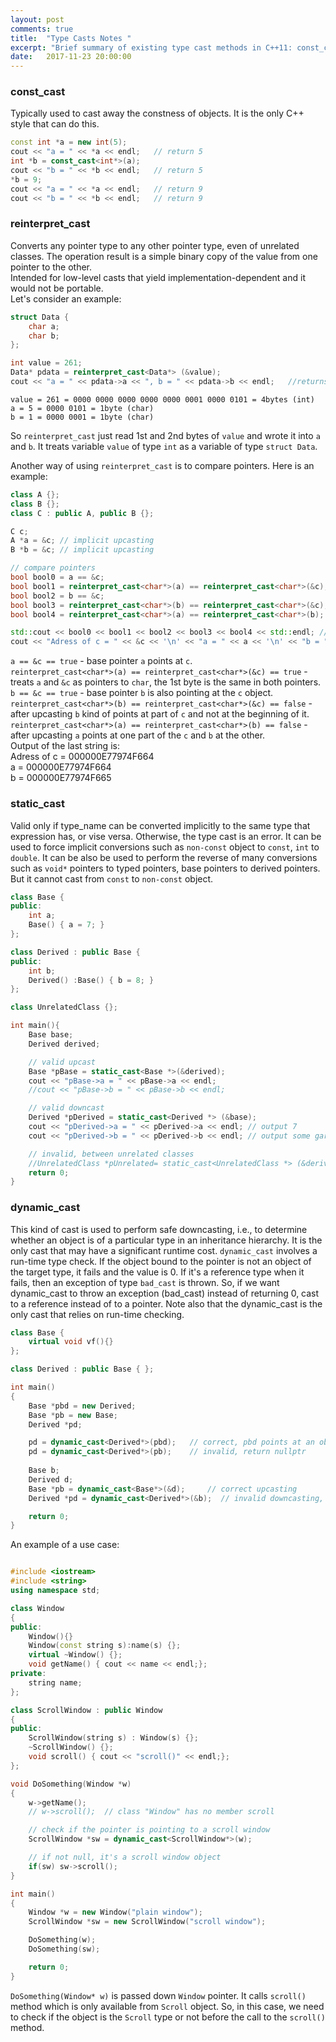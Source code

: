 ```yaml
---
layout: post
comments: true
title:  "Type Casts Notes "
excerpt: "Brief summary of existing type cast methods in C++11: const_cast, static_cast, dynamic_cast and reinterpret_cast."
date:   2017-11-23 20:00:00
---
```


### const_cast
Typically used to cast away the constness of objects. It is the only C++ style that can do this.
```C++
const int *a = new int(5);
cout << "a = " << *a << endl;   // return 5
int *b = const_cast<int*>(a);   
cout << "b = " << *b << endl;   // return 5
*b = 9;
cout << "a = " << *a << endl;   // return 9
cout << "b = " << *b << endl;   // return 9
```

### reinterpret_cast
Converts any pointer type to any other pointer type, even of unrelated classes. The operation result is a simple binary copy of the value from one pointer to the other.  
Intended for low-level casts that yield implementation-dependent and it would not be portable.  
Let's consider an example:

```C++
struct Data {
    char a;
    char b;
};

int value = 261;
Data* pdata = reinterpret_cast<Data*> (&value);
cout << "a = " << pdata->a << ", b = " << pdata->b << endl;   //returns a = 5, b = 1
```
```
value = 261 = 0000 0000 0000 0000 0000 0001 0000 0101 = 4bytes (int)
a = 5 = 0000 0101 = 1byte (char)
b = 1 = 0000 0001 = 1byte (char)
```
So `reinterpret_cast` just read 1st and 2nd bytes of `value` and wrote it into `a` and `b`. It treats variable `value` of type `int` as a variable of type `struct Data`.

Another way of using `reinterpret_cast` is to compare pointers.
Here is an example:
```C++
class A {};
class B {};
class C : public A, public B {};

C c;
A *a = &c; // implicit upcasting
B *b = &c; // implicit upcasting

// compare pointers
bool bool0 = a == &c;
bool bool1 = reinterpret_cast<char*>(a) == reinterpret_cast<char*>(&c);
bool bool2 = b == &c;
bool bool3 = reinterpret_cast<char*>(b) == reinterpret_cast<char*>(&c);
bool bool4 = reinterpret_cast<char*>(a) == reinterpret_cast<char*>(b);

std::cout << bool0 << bool1 << bool2 << bool3 << bool4 << std::endl; // 11100
cout << "Adress of c = " << &c << '\n' << "a = " << a << '\n' << "b = " << b << endl;
```
`a == &c == true` - base pointer `a` points at `c`.  
`reinterpret_cast<char*>(a) == reinterpret_cast<char*>(&c) == true` - treats `a` and `&c` as pointers to `char`, the 1st byte is the same in both pointers.  
`b == &c == true` - base pointer `b` is also pointing at the `c` object.  
`reinterpret_cast<char*>(b) == reinterpret_cast<char*>(&c) == false` - after upcasting `b` kind of points at part of `c` and not at the beginning of it.  
`reinterpret_cast<char*>(a) == reinterpret_cast<char*>(b) == false` - after upcasting `a` points at one part of the `c` and `b` at the other.  
Output of the last string is:  
Adress of c = 000000E77974F664  
a = 000000E77974F664  
b = 000000E77974F665  

### static_cast
Valid only if type_name can be converted implicitly to the same type that expression has, or vise versa. Otherwise, the type cast is an error. It can be used to force implicit conversions such as `non-const` object to `const`, `int` to `double`. It can be also be used to perform the reverse of many conversions such as `void*` pointers to typed pointers, base pointers to derived pointers. But it cannot cast from `const` to `non-const` object.

```C++
class Base { 
public: 
	int a;
	Base() { a = 7; }
};

class Derived : public Base {
public:
	int b;
	Derived() :Base() { b = 8; }
};

class UnrelatedClass {};

int main(){
    Base base;
    Derived derived;

    // valid upcast
    Base *pBase = static_cast<Base *>(&derived);
    cout << "pBase->a = " << pBase->a << endl;
    //cout << "pBase->b = " << pBase->b << endl;

    // valid downcast
    Derived *pDerived = static_cast<Derived *> (&base);
    cout << "pDerived->a = " << pDerived->a << endl; // output 7
    cout << "pDerived->b = " << pDerived->b << endl; // output some garbage, Base doesn't contain b

    // invalid, between unrelated classes
    //UnrelatedClass *pUnrelated= static_cast<UnrelatedClass *> (&derived);
    return 0;
}
```
### dynamic_cast
This kind of cast is used to perform safe downcasting, i.e., to determine whether an object is of a particular type in an inheritance hierarchy. It is the only cast that may have a significant runtime cost.
`dynamic_cast` involves a run-time type check. If the object bound to the pointer is not an object of the target type, it fails and the value is 0. If it's a reference type when it fails, then an exception of type `bad_cast` is thrown. So, if we want dynamic_cast to throw an exception (bad_cast) instead of returning 0, cast to a reference instead of to a pointer. Note also that the dynamic_cast is the only cast that relies on run-time checking.

```C++
class Base { 
    virtual void vf(){}
};

class Derived : public Base { };

int main() 
{
    Base *pbd = new Derived;
    Base *pb = new Base;
    Derived *pd;

    pd = dynamic_cast<Derived*>(pbd);	// correct, pbd points at an object of type Derived
    pd = dynamic_cast<Derived*>(pb);	// invalid, return nullptr
    
    Base b;
    Derived d;
    Base *pb = dynamic_cast<Base*>(&d);		// correct upcasting
    Derived *pd = dynamic_cast<Derived*>(&b);  // invalid downcasting, return nullptr

    return 0;
}
```

An example of a use case:
```C++

#include <iostream>
#include <string>
using namespace std;

class Window
{
public:
	Window(){}
	Window(const string s):name(s) {};
	virtual ~Window() {};
	void getName() { cout << name << endl;};
private:
	string name;
};

class ScrollWindow : public Window
{
public:
	ScrollWindow(string s) : Window(s) {};
	~ScrollWindow() {};
	void scroll() { cout << "scroll()" << endl;};
};

void DoSomething(Window *w)
{
	w->getName();
	// w->scroll();  // class "Window" has no member scroll

	// check if the pointer is pointing to a scroll window
	ScrollWindow *sw = dynamic_cast<ScrollWindow*>(w);

	// if not null, it's a scroll window object
	if(sw) sw->scroll();
}

int main()
{
	Window *w = new Window("plain window");
	ScrollWindow *sw = new ScrollWindow("scroll window");

	DoSomething(w);
	DoSomething(sw);

	return 0;
}
```
`DoSomething(Window* w)` is passed down `Window` pointer. It calls `scroll()` method which is only available from `Scroll` object. So, in this case, we need to check if the object is the `Scroll` type or not before the call to the `scroll()` method.
